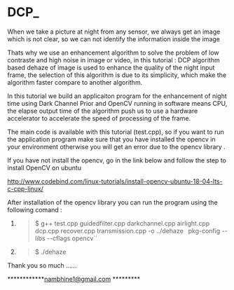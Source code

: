 # DCP_

When we take a picture at night from any sensor, we always get an image which is not clear, so we can not identify the information inside the image 

Thats why we use an enhancement algorithm to solve the problem of low contraste and high noise in image or video, in this tutorial : DCP algorithm based dehaze of image is used to enhance the quality of the night input frame, the selection of this algorithm is due to its simplicity, which make the algorithm faster compare to another algorithm.


In this tutorial we build an applicaiton program for the enhancement of night time using Dark Channel Prior and OpenCV running in software means CPU, the elapse output time of the algorithm push us to use  a hardware accelerator to accelerate the speed of processing of the frame.

The main code is available with this tutorial (test.cpp), so if you want to run the application program make sure that you have installed the opencv in your environment otherwise you will get an error due to the opencv library .

If you have not install the opencv, go in the link below and follow the step to install OpenCV on ubuntu

http://www.codebind.com/linux-tutorials/install-opencv-ubuntu-18-04-lts-c-cpp-linux/ 


After installation of the opencv library you can run the program using the following comand :



1. >$  g++ test.cpp guidedfilter.cpp darkchannel.cpp airlight.cpp dcp.cpp recover.cpp transmission.cpp -o ../dehaze ` `pkg-config --libs --cflags opencv``


2. >$ ./dehaze


Thank you so much ......

************nambhine1@gmail.com *********

